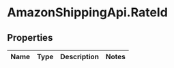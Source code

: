 # AmazonShippingApi.RateId

## Properties
Name | Type | Description | Notes
------------ | ------------- | ------------- | -------------


